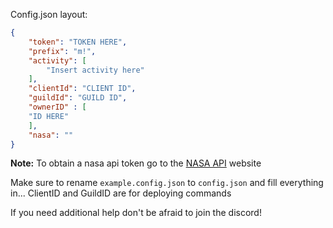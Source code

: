 Config.json layout:

```json
{
    "token": "TOKEN HERE",
    "prefix": "m!",
    "activity": [
        "Insert activity here"
    ],
    "clientId": "CLIENT ID",
    "guildId": "GUILD ID",
    "ownerID" : [
    "ID HERE"
    ],
    "nasa": ""
}
```

**Note:** To obtain a nasa api token go to the [NASA API](https://api.nasa.gov/) website

Make sure to rename `example.config.json` to `config.json` and fill everything in... ClientID and GuildID are for deploying commands

If you need additional help don't be afraid to join the discord!

